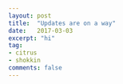 ```yaml
---
layout: post
title:  "Updates are on a way"
date:   2017-03-03
excerpt: "hi"
tag:
- citrus
- shokkin
comments: false
---
```


